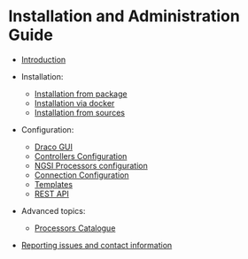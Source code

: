 # Installation and Administration Guide

* [Introduction](./introduction.md)
* Installation:
    * [Installation from package](./install_with_rpm.md)
    * [Installation via docker](./install_with_docker.md)
    * [Installation from sources](./install_from_sources.md)
* Configuration:
    * [Draco GUI](./Draco_gui.md)
    * [Controllers Configuration](./controllers_configuration.md)
    * [NGSI Processors configuration](./processors_configuration.md)
    * [Connection Configuration](./connection_components.md)
    * [Templates](./templates-Draco.md)
    * [REST API](https://nifi.apache.org/docs/nifi-docs/rest-api/index.html)

* Advanced topics:
    * [Processors Catalogue](../processors_catalogue/README.md)
* [Reporting issues and contact information](./issues_and_contact.md)
